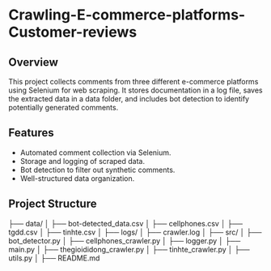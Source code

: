 # Crawling-E-commerce-platforms-Customer-reviews

## Overview
This project collects comments from three different e-commerce platforms using Selenium for web scraping. It stores documentation in a log file, saves the extracted data in a data folder, and includes bot detection to identify potentially generated comments.

## Features
- Automated comment collection via Selenium.
- Storage and logging of scraped data.
- Bot detection to filter out synthetic comments.
- Well-structured data organization.

## Project Structure
├── data/
│   ├── bot-detected_data.csv
│   ├── cellphones.csv
│   ├── tgdd.csv
│   ├── tinhte.csv
│
├── logs/
│   ├── crawler.log
│
├── src/
│   ├── bot_detector.py
│   ├── cellphones_crawler.py
│   ├── logger.py
│   ├── main.py
│   ├── thegioididong_crawler.py
│   ├── tinhte_crawler.py
│   ├── utils.py
│
├── README.md

